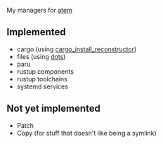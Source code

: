 My managers for [atem](https://github.com/jullanggit/atem)
## Implemented
- cargo (using [cargo_install_reconstructor](https://github.com/jullanggit/cargo_install_reconstructor))
- files (using [dots](https://github.com/jullanggit/dots))
- paru
- rustup components
- rustup toolchains
- systemd services

## Not yet implemented
- Patch
- Copy (for stuff that doesn't like being a symlink)


